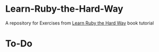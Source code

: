 # Learn-Ruby-the-Hard-Way
<p>A repository for Exercises from <a href="http://learnrubythehardway.org/book/index.html">Learn Ruby the Hard Way</a> book tutorial</p>

# To-Do

